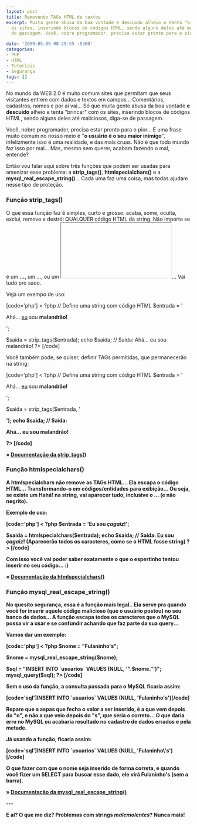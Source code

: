 ```yaml
---
layout: post
title: Removendo TAGs HTML de textos
excerpt: Muita gente abusa da boa vontade e descuido alheio e tenta "brincar" com
  os sites, inserindo blocos de códigos HTML, sendo alguns deles até maliciosos, diga-se
  de passagem. Você, nobre programador, precisa estar pronto para o pior.

date: '2009-05-09 08:29:55 -0300'
categories:
- PHP
- HTML
- Tutoriais
- Segurança
tags: []
---
```

<p>No mundo da WEB 2.0 é muito comum sites que permitam que seus visitantes entrem com dados e textos em campos... Comentários, cadastros, nomes e por aí vai... Só que muita gente abusa da boa vontade <strong>e descuido</strong> alheio e tenta "brincar" com os sites, inserindo blocos de códigos HTML, sendo alguns deles até maliciosos, diga-se de passagem.</p>
<p>Você, nobre programador, precisa estar pronto para o pior... E uma frase muito comum no nosso meio é "<strong>o usuário é o seu maior inimigo</strong>", infelizmente isso é uma realidade, e das mais cruas. Não é que todo mundo faz isso por mal... Mas, mesmo sem querer, acabam fazendo o mal, entende?</p>
<p>Então vou falar aqui sobre três funções que podem ser usadas para amenizar esse problema: a <strong>strip_tags()</strong>, <strong>htmlspecialchars()</strong> e a <strong>mysql_real_escape_string()</strong>... Cada uma faz uma coisa, mas todas ajudam nesse tipo de proteção.</p>
<h3>Função strip_tags()</h3>
<p>O que essa função faz é simples, curto e grosso: acaba, some, oculta, exclui, remove e destrói QUALQUER código HTML da string. Não importa se é um <span style="color: #888888;"><strong><b></strong><span style="color: #000000;">...</span><strong></b></strong></span>, um <span style="color: #888888;"><strong><a></strong></span>...<span style="color: #888888;"><strong></a></strong></span>, ou um <span style="color: #888888;"><strong><iframe></iframe></strong></span>... Vai tudo pro saco.</p>
<p>Veja um exempo de uso:</p>
<p>[code='php']
< ?php
// Define uma string com código HTML
$entrada = '
<p>Ahá... <a href="mailto: fulaninho@uol.com.br">eu</a> sou <strong>malandrão!</strong></p>
<p>';</p>
<p>$saida = strip_tags($entrada);
echo $saida;
// Saída: Ahá... eu sou malandrão!
?>
[/code]</p>
<p>Você também pode, se quiser, definir TAGs permitidas, que permanecerão na string:</p>
<p>[code='php']
< ?php
// Define uma string com código HTML
$entrada = '
<p>Ahá... <a href="mailto: fulaninho@uol.com.br">eu</a> sou <strong>malandrão!</strong></p>
<p>';</p>
<p>$saida = strip_tags($entrada, '<strong>
<p>');
echo $saida;
// Saída:
<p>Ahá... eu sou <strong>malandrão!</strong></p>
<p>?>
[/code]</p>
<p>» <a href="http://www.php.net/manual/pt_BR/function.strip-tags.php" target="_blank">Documentação da strip_tags()</a></p>
<h3>Função htmlspecialchars()</h3>
<p>A htmlspecialchars não remove as TAGs HTML... Ela escapa o código HTML... Transformando-o em códigos/entidades para exibição... Ou seja, se existe um <span style="color: #888888;"><strong><b></strong></span>Hahá!<span style="color: #888888;"><strong></b></strong></span> na string, vai aparecer tudo, inclusive o <span style="color: #888888;"><strong><b></strong><span style="color: #000000;">...</span><strong></b></strong></span> (e não negrito).</p>
<p>Exemplo de uso:</p>
<p>[code='php']
< ?php
$entrada = 'Eu sou <i>çagaiz</i>!';</p>
<p>$saida = htmlspecialchars($entrada);
echo $saida;
// Saída: Eu sou <i>çagaiz</i>! (Aparecerão todos os caracteres, como se o HTML fosse string)
?>
[/code]</p>
<p>Com isso você vai poder saber exatamente o que o espertinho tentou inserir no seu código... :)</p>
<p>» <a href="http://www.php.net/manual/pt_BR/function.htmlspecialchars.php" target="_blank">Documentação da htmlspecialchars()</a></p>
<h3>Função mysql_real_escape_string()</h3>
<p>No quesito segurança, essa é a função mais legal.. Ela serve pra quando você for inserir aquele código malicioso (que o usuário postou) no seu banco de dados... A função escapa todos os caracteres que o MySQL possa vir a usar e se confundir achando que faz parte da sua query...</p>
<p>Vamos dar um exemplo:</p>
<p>[code='php']
< ?php
$nome = "Fulaninho's";</p>
<p>$nome = mysql_real_escape_string($nome);</p>
<p>$sql = "INSERT INTO `usuarios` VALUES (NULL, '".$nome."')";
mysql_query($sql);
?>
[/code]</p>
<p>Sem o uso da função, a consulta passada para o MySQL ficaria assim:</p>
<p>[code='sql']INSERT INTO `usuarios` VALUES (NULL, 'Fulaninho's')[/code]</p>
<p>Repare que a aspas que fecha o valor a ser inserido, é a que vem depois do "o", e não a que veio depois do "s", que seria o correto... O que daria erro no MySQL ou acabaria resultado no cadastro de dados errados e pela metade.</p>
<p>Já usando a função, ficaria assim:</p>
<p>[code='sql']INSERT INTO `usuarios` VALUES (NULL, 'Fulaninho\'s')[/code]</p>
<p>O que fazer com que o nome seja inserido de forma correta, e quando você fizer um <strong>SELECT</strong> para buscar esse dado, ele virá <strong>Fulaninho's</strong> (sem a barra).</p>
<p>» <a href="http://www.php.net/manual/pt_BR/function.mysql-real-escape-string.php" target="_blank">Documentação da mysql_real_escape_string()</a></p>
<p>---</p>
<p>E aí? O que me diz? Problemas com strings <em><strong>malemolentes</strong></em>? Nunca mais!</p>
